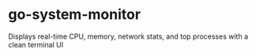 # go-system-monitor
Displays real-time CPU, memory, network stats, and top processes with a clean terminal UI
